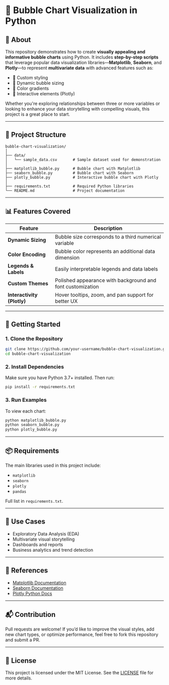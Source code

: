 # 🎈 Bubble Chart Visualization in Python

## 📌 About

This repository demonstrates how to create **visually appealing and informative bubble charts** using Python. It includes **step-by-step scripts** that leverage popular data visualization libraries—**Matplotlib**, **Seaborn**, and **Plotly**—to represent **multivariate data** with advanced features such as:

* 🎨 Custom styling
* 🔵 Dynamic bubble sizing
* 🌈 Color gradients
* 🧭 Interactive elements (Plotly)

Whether you're exploring relationships between three or more variables or looking to enhance your data storytelling with compelling visuals, this project is a great place to start.

---

## 📂 Project Structure

```
bubble-chart-visualization/
│
├── data/
│   └── sample_data.csv       # Sample dataset used for demonstration
│
├── matplotlib_bubble.py      # Bubble chart with Matplotlib
├── seaborn_bubble.py         # Bubble chart with Seaborn
├── plotly_bubble.py          # Interactive bubble chart with Plotly
│
├── requirements.txt          # Required Python libraries
└── README.md                 # Project documentation
```

---

## 📊 Features Covered

| Feature                    | Description                                                |
| -------------------------- | ---------------------------------------------------------- |
| **Dynamic Sizing**         | Bubble size corresponds to a third numerical variable      |
| **Color Encoding**         | Bubble color represents an additional data dimension       |
| **Legends & Labels**       | Easily interpretable legends and data labels               |
| **Custom Themes**          | Polished appearance with background and font customization |
| **Interactivity (Plotly)** | Hover tooltips, zoom, and pan support for better UX        |

---

## 🚀 Getting Started

### 1. Clone the Repository

```bash
git clone https://github.com/your-username/bubble-chart-visualization.git
cd bubble-chart-visualization
```

### 2. Install Dependencies

Make sure you have Python 3.7+ installed. Then run:

```bash
pip install -r requirements.txt
```

### 3. Run Examples

To view each chart:

```bash
python matplotlib_bubble.py
python seaborn_bubble.py
python plotly_bubble.py
```

---

## 📦 Requirements

The main libraries used in this project include:

* `matplotlib`
* `seaborn`
* `plotly`
* `pandas`

Full list in `requirements.txt`.

---

## 🧠 Use Cases

* Exploratory Data Analysis (EDA)
* Multivariate visual storytelling
* Dashboards and reports
* Business analytics and trend detection

---

## 📘 References

* [Matplotlib Documentation](https://matplotlib.org/stable/contents.html)
* [Seaborn Documentation](https://seaborn.pydata.org/)
* [Plotly Python Docs](https://plotly.com/python/)

---

## 📬 Contribution

Pull requests are welcome! If you’d like to improve the visual styles, add new chart types, or optimize performance, feel free to fork this repository and submit a PR.

---

## 📄 License

This project is licensed under the MIT License. See the [LICENSE](LICENSE) file for more details.
